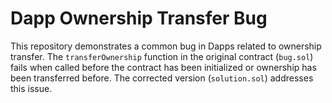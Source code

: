 # Dapp Ownership Transfer Bug

This repository demonstrates a common bug in Dapps related to ownership transfer. The `transferOwnership` function in the original contract (`bug.sol`) fails when called before the contract has been initialized or ownership has been transferred before. The corrected version (`solution.sol`) addresses this issue.